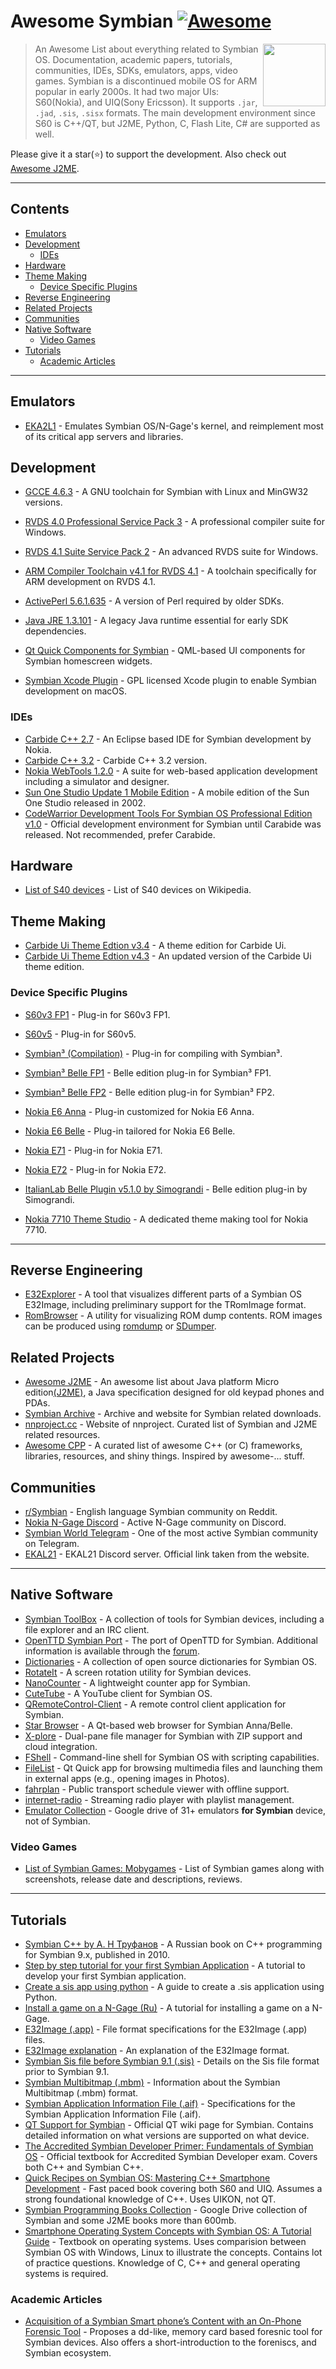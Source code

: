 # Awesome Symbian [![Awesome](https://awesome.re/badge.svg)](https://awesome.re)

[<img src="symbian-logo.png" align="right" width="100">](https://en.wikipedia.org/wiki/Symbian)
> An Awesome List about everything related to Symbian OS. Documentation, academic papers, tutorials, communities, IDEs, SDKs, emulators, apps, video games. Symbian is a discontinued mobile OS for ARM popular in early 2000s. It had two major UIs: S60(Nokia), and UIQ(Sony Ericsson). It supports `.jar`, `.jad`, `.sis`, `.sisx` formats. The main development environment since S60 is C++/QT, but J2ME, Python, C, Flash Lite, C# are supported as well. 
    

Please give it a star(⭐) to support the development. Also check out [Awesome J2ME](https://github.com/hstsethi/awesome-j2me).

---

## Contents

- [Emulators](#emulators)
- [Development](#development)
   - [IDEs](#ides)
- [Hardware](#hardware)
- [Theme Making](#theme-making)
   - [Device Specific Plugins](#device-specific-plugins)
- [Reverse Engineering](#reverse-engineering)
- [Related Projects](#related-projects)
- [Communities](#communities)
- [Native Software](#native-software)
   - [Video Games](#video-games)
- [Tutorials](#tutorials)
    - [Academic Articles](#academic-articles)
---

## Emulators

- [EKA2L1](https://github.com/EKA2L1/EKA2L1) - Emulates Symbian OS/N-Gage's kernel, and reimplement most of its critical app servers and libraries.


## Development

- [GCCE 4.6.3](https://mega.nz/#!e0VziSCQ!Lia3quKgmxzlpPDjxB8VGMae-HE4L9b_7wxRxN2MqJ4) - A GNU toolchain for Symbian with Linux and MinGW32 versions.
- [RVDS 4.0 Professional Service Pack 3](https://mega.nz/#!nlk1QZxD!H4N04USb-TE1kQk0K141muqKdbVzMsZDT6HPibZxDFo) - A professional compiler suite for Windows.
- [RVDS 4.1 Suite Service Pack 2](https://mega.nz/#!i5cwESYT!W1nZv0V2ciITLtNsgHeYjeOpLb2rh8NMdUkR5kS7PSY) - An advanced RVDS suite for Windows.
- [ARM Compiler Toolchain v4.1 for RVDS 4.1](https://mega.nz/#!SpdWnTrQ!xo1HufW3pZo7GGPmLWIvXClXTOdo8gobxl9t9wZKeY4) - A toolchain specifically for ARM development on RVDS 4.1.
- [ActivePerl 5.6.1.635](https://mega.nz/#!i182nTbb!SVwZnLumFSdlLOT2erXBn_Rs7akTx9cFG2FQAOMLxWk) - A version of Perl required by older SDKs. 
- [Java JRE 1.3.101](http://www.oracle.com/technetwork/java/javasebusiness/downloads/java-archive-downloads-javase13-419413.html) - A legacy Java runtime essential for early SDK dependencies.
- [Qt Quick Components for Symbian](https://github.com/djbozkosz/Symbian-HomeScreen-Widget-QML) - QML-based UI components for Symbian homescreen widgets.

- [Symbian Xcode Plugin](https://web.archive.org/web/20060716125348/http://symbian-xcode-plugin.tigris.org/) - GPL licensed Xcode plugin to enable Symbian development on macOS.

### IDEs

- [Carbide C++ 2.7](https://mega.nz/#!O1MmCZbD!1BqQIOU_jkdolg3GWORzKljYhAq53asfFDGouY8rrHU) - An Eclipse based IDE for Symbian development by Nokia.
- [Carbide C++ 3.2](https://mega.nz/#!Kt1wkArK!Aylrqj6x7LOw5DxdfJGbEeRK114698t-FuTV3MVzxSA) - Carbide C++ 3.2 version.
- [Nokia WebTools 1.2.0](https://mega.nz/#!yx0VEayA!HBC-cGWVwX_Pymxwb4_YGCt8KmrDxteHZZm2chAHImk) - A suite for web-based application development including a simulator and designer.
- [Sun One Studio Update 1 Mobile Edition](https://mega.nz/#!m0dWARKD!_n9hvxYR8V1HxcrnyMptfDhUcgO3Coo82M_NovgPT7M) - A mobile edition of the Sun One Studio released in 2002. 
- [CodeWarrior Development Tools For Symbian OS Professional Edition v1.0](https://archive.org/details/CodeWarriorDevelopmentToolsForSymbianOSProfessionalEdition1.0) - Official development environment for Symbian until Carabide was released. Not recommended, prefer Carabide.

## Hardware

- [List of S40 devices](https://en.m.wikipedia.org/wiki/Category:Series_40_devices) - List of S40 devices on Wikipedia.

## Theme Making

- [Carbide Ui Theme Edtion v3.4](https://mega.nz/#!So9VBYCY!e4VZyrNJQicFCb1Hd4ER2-57Xj8fnu20ppp8FDgGzeM) - A theme edition for Carbide Ui.
- [Carbide Ui Theme Edtion v4.3](https://mega.nz/#!XhcU0IjZ!7amA0mLMPBIjH18bM9cq7yiny--L59DYqeRhb8KNB6c) - An updated version of the Carbide Ui theme edition.

### Device Specific Plugins

- [S60v3 FP1](https://mega.nz/#!Pt92jY6Y!VPjnd5y82cvz_Vcb5c97gx5t4feobzwe_pc77UnYQOk) - Plug-in for S60v3 FP1.
- [S60v5](https://mega.nz/#!rx1HRbaa!S9M1JKei94-HuuNU6tc6I83iBgCj8Cxf9LrB-bgTrkE) - Plug-in for S60v5.
- [Symbian³ (Compilation)](https://mega.nz/#!7llQDCrR!a2uoIz09At1lqJzO1_DfmSK9RfRKL0ErFjnRRBAijd8) - Plug-in for compiling with Symbian³.
- [Symbian³ Belle FP1](https://mega.nz/#!7oMlFBjS!ld0TIMRsYAnBNsRDBGotspm8J-9UwUDedO7r8JTQKh8) - Belle edition plug-in for Symbian³ FP1.
- [Symbian³ Belle FP2](https://mega.nz/#!atlw1Rzb!3l6D_uAUGKFhWPIJea27YLM7WyYNrt5HuQh_cOYnim0) - Belle edition plug-in for Symbian³ FP2.
- [Nokia E6 Anna](https://mega.nz/#!r10yTZzD!VG4eTW1nC-QSHlK4IpNBpXFcSlfMcOrb4XQ5LjJtmk4) - Plug-in customized for Nokia E6 Anna.
- [Nokia E6 Belle](https://mega.nz/#!DsMlFSQJ!r6KVqdOyYUO7OPch5kF244GQejAzWsSe1WBdXS6BiPE) - Plug-in tailored for Nokia E6 Belle.
- [Nokia E71](https://mega.nz/#!eh90AQCL!DdYRdIYL4ix9ttaxyGLGon_Z5BBsZ0BtgriBnqQNp8o) - Plug-in for Nokia E71.
- [Nokia E72](https://mega.nz/#!nhMlkT4b!RnctY_Sym1PGZfSBv-L1I2bauB9fGKmf66iRjWKrx_4) - Plug-in for Nokia E72.
- [ItalianLab Belle Plugin v5.1.0 by Simograndi](https://mega.nz/#!i9MgRIaa!JpLk0b6uOO7siIutW01S24H7dXQf9Hg6wcNAZRLoQbo) - Belle edition plug-in by Simograndi.

- [Nokia 7710 Theme Studio](https://mega.nz/#!30UwFK7S!1XMD3vsIMaTXTw78uNp1RBzd690vmpZwhM6aERgXWwI) - A dedicated theme making tool for Nokia 7710.

---


## Reverse Engineering

- [E32Explorer](https://github.com/mrRosset/E32Explorer) - A tool that visualizes different parts of a Symbian OS E32Image, including preliminary support for the TRomImage format.
- [RomBrowser](https://github.com/Florin9doi/rombrowser) - A utility for visualizing ROM dump contents. ROM images can be produced using [romdump](https://github.com/Florin9doi/romdump) or [SDumper](https://gitlab.com/tambre/rusty-starship/tree/master).


## Related Projects

- [Awesome J2ME](https://github.com/hstsethi/awesome-j2me) - An awesome list about Java platform Micro edition[(J2ME)](https://en.wikipedia.org/wiki/Java_Platform,_Micro_Edition), a Java specification designed for old keypad phones and PDAs.
- [Symbian Archive](https://github.com/mrRosset/Symbian-Archive) - Archive and website for Symbian related downloads.
- [nnproject.cc](https://nnproject.cc) - Website of nnproject. Curated list of Symbian and J2ME related resources.
- [Awesome CPP](https://github.com/fffaraz/awesome-cpp) - A curated list of awesome C++ (or C) frameworks, libraries, resources, and shiny things. Inspired by awesome-... stuff.

## Communities

- [r/Symbian](https://reddit.com/r/Symbian) - English language Symbian community on Reddit.
- [Nokia N-Gage Discord](https://discord.gg/dbUzqJ26vs) - Active N-Gage community on Discord.
- [Symbian World Telegram](https://t.me/symbian_world) - One of the most active Symbian community on Telegram.
- [EKAL21](https://discord.gg/5Bm5SJ9) - EKAL21 Discord server. Official link taken from the website.

---

## Native Software 

- [Symbian ToolBox](http://symbian.host-ed.me/) - A collection of tools for Symbian devices, including a file explorer and an IRC client.
- [OpenTTD Symbian Port](http://team.pld-linux.org/~wolf/symbian/) - The port of OpenTTD for Symbian. Additional information is available through the [forum](https://www.tt-forums.net/viewtopic.php?t=35942).
- [Dictionaries](https://github.com/goldendict/goldendict/issues/765) - A collection of open source dictionaries for Symbian OS.
- [RotateIt](https://github.com/Vitalii17/RotateIt) - A screen rotation utility for Symbian devices.  
- [NanoCounter](https://github.com/Vitalii17/NanoCounter) - A lightweight counter app for Symbian.  
- [CuteTube](https://github.com/marxoft/cutetube2/) - A YouTube client for Symbian OS.  
- [QRemoteControl-Client](https://github.com/strahlex/QRemoteControl-Client) - A remote control client application for Symbian.  
- [Star Browser](https://github.com/Allstar12345/Star-Browser-Symbian) - A Qt-based web browser for Symbian Anna/Belle.  
- [X-plore](https://github.com/Symbian9/X-plore_free) - Dual-pane file manager for Symbian with ZIP support and cloud integration.  
- [FShell](https://github.com/d3ru/FShell) - Command-line shell for Symbian OS with scripting capabilities.  
- [FileList](https://github.com/ltomuta/filelist) - Qt Quick app for browsing multimedia files and launching them in external apps (e.g., opening images in Photos).  
- [fahrplan](https://github.com/smurfy/fahrplan) - Public transport schedule viewer with offline support.  
- [internet-radio](https://github.com/fedor4ever/internet-radio) - Streaming radio player with playlist management.
- [Emulator Collection](https://drive.google.com/drive/folders/176IQoFOp_7xEtOyq8I23iVtctB0_4lam) - Google drive of 31+ emulators **for Symbian** device, not of Symbian.

### Video Games

- [List of Symbian Games: Mobygames](https://www.mobygames.com/platform/symbian/) - List of Symbian games along with screenshots, release date and descriptions, reviews.

---

## Tutorials 

- [Symbian C++ by А. Н Труфанов](https://github.com/trufanov-nok/SymbianBook_ru) - A Russian book on C++ programming for Symbian 9.x, published in 2010.
- [Step by step tutorial for your first Symbian Application](https://github.com/sapandiwakar/Symbian-Application-Development-Tutorials) - A tutorial to develop your first Symbian application.
- [Create a sis app using python](http://www.mobilenin.com/pys60/info_standalone_application.htm) - A guide to create a .sis application using Python.
- [Install a game on a N-Gage (Ru)](http://rutracker.org/forum/viewtopic.php?t=329313) - A tutorial for installing a game on a N-Gage.
- [E32Image (.app)](https://web.archive.org/web/20091213034509/http://wiki.forum.nokia.com/index.php/E32Image) - File format specifications for the E32Image (.app) files.
- [E32Image explanation](http://web.archive.org/web/20070616175615/http://www.antonypranata.com/articles/e32fileformat.html) - An explanation of the E32Image format.
- [Symbian Sis file before Symbian 9.1 (.sis)](http://www.thoukydides.webspace.virginmedia.com/sis.html) - Details on the Sis file format prior to Symbian 9.1.
- [Symbian Multibitmap (.mbm)](http://fileformats.archiveteam.org/wiki/EPOC_MBM) - Information about the Symbian Multibitmap (.mbm) format.
- [Symbian Application Information File (.aif)](http://fileformats.archiveteam.org/wiki/EPOC_AIF) - Specifications for the Symbian Application Information File (.aif).
- [QT Support for Symbian](https://wiki.qt.io/Support_for_Symbian) - Official QT wiki page for Symbian. Contains detailed information on what versions are supported on what device.
- [The Accredited Symbian Developer Primer: Fundamentals of Symbian OS](https://www.wiley.com/en-us/The+Accredited+Symbian+Developer+Primer%3A+Fundamentals+of+Symbian+OS-p-9780470058695) - Official textbook for Accredited Symbian Developer exam. Covers both C++ and Symbian C++.
- [Quick Recipes on Symbian OS: Mastering C++ Smartphone Development](https://www.oreilly.com/library/view/quick-recipes-on/9780470997833/) - Fast paced book covering both S60 and UIQ. Assumes a strong foundational knowledge of C++. Uses UIKON, not QT.
- [Symbian Programming Books Collection](https://drive.google.com/folderview?id=1vbW4hP06DeZvSwAX1MS_p52mNmSJs9iS) - Google Drive collection of Symbian and some J2ME books more than 600mb.
- [Smartphone Operating System Concepts with Symbian OS: A Tutorial Guide](https://www.wiley.com/en-us/Smartphone+Operating+System+Concepts+with+Symbian+OS%3A+A+Tutorial+Guide-p-9780470065235) - Textbook on operating systems. Uses comparision between Symbian OS with Windows, Linux to illustrate the concepts. Contains lot of practice questions. Knowledge of C, C++ and general operating systems is required.

### Academic Articles

- [Acquisition of a Symbian Smart phone’s Content with an On-Phone Forensic Tool](https://mo.co.za/open/symbianfor.pdf) - Proposes a dd-like, memory card based foresnic tool for Symbian devices.  Also offers a short-introduction to the foreniscs, and Symbian ecosystem.
